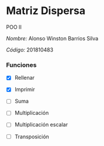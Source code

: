 # Matriz Dispersa
POO II

*Nombre:* Alonso Winston Barrios Silva

*Código:* 201810483

### Funciones
- [x] Rellenar
- [x] Imprimir
- [ ] Suma
- [ ] Multiplicación
- [ ] Multiplicación escalar
- [ ] Transposición


